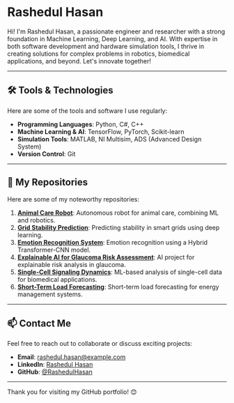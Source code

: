 # Rashedul Hasan

Hi! I'm Rashedul Hasan, a passionate engineer and researcher with a strong foundation in Machine Learning, Deep Learning, and AI. With expertise in both software development and hardware simulation tools, I thrive in creating solutions for complex problems in robotics, biomedical applications, and beyond. Let's innovate together!

---

## 🛠️ Tools & Technologies

Here are some of the tools and software I use regularly:

- **Programming Languages**: Python, C#, C++
- **Machine Learning & AI**: TensorFlow, PyTorch, Scikit-learn
- **Simulation Tools**: MATLAB, NI Multisim, ADS (Advanced Design System)
- **Version Control**: Git

---

## 📂 My Repositories

Here are some of my noteworthy repositories:

1. [**Animal Care Robot**](https://github.com/username/animal-care-robot): Autonomous robot for animal care, combining ML and robotics.
2. [**Grid Stability Prediction**](https://github.com/username/grid-stability-prediction): Predicting stability in smart grids using deep learning.
3. [**Emotion Recognition System**](https://github.com/username/emotion-recognition): Emotion recognition using a Hybrid Transformer-CNN model.
4. [**Explainable AI for Glaucoma Risk Assessment**](https://github.com/username/glaucoma-risk-ai): AI project for explainable risk analysis in glaucoma.
5. [**Single-Cell Signaling Dynamics**](https://github.com/username/single-cell-dynamics): ML-based analysis of single-cell data for biomedical applications.
6. [**Short-Term Load Forecasting**](https://github.com/username/stlf-energy): Short-term load forecasting for energy management systems.

---

## 📫 Contact Me

Feel free to reach out to collaborate or discuss exciting projects:

- **Email**: [rashedul.hasan@example.com](mailto:rashedul.hasan@example.com)
- **LinkedIn**: [Rashedul Hasan](https://www.linkedin.com/in/rashedul-hasan)
- **GitHub**: [@RashedulHasan](https://github.com/username)

---

Thank you for visiting my GitHub portfolio! 😊
